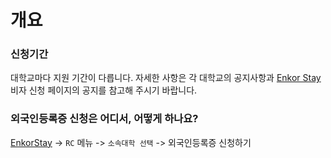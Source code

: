 # 개요

### 신청기간

대학교마다 지원 기간이 다릅니다. 자세한 사항은 각 대학교의 공지사항과 [Enkor Stay](https://stay.enkor.kr/arc) 비자 신청 페이지의 공지를 참고해 주시기 바랍니다.

### 외국인등록증 신청은 어디서, 어떻게 하나요?

[EnkorStay](https://stay.enkor.kr) -> `RC` 메뉴 -> `소속대학 선택` -> 외국인등록증 신청하기
